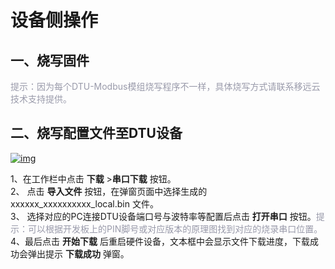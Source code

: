 # 设备侧操作

## __一、烧写固件__

<font color=#999AAA >提示：因为每个DTU-Modbus模组烧写程序不一样，具体烧写方式请联系移远云技术支持提供。</font>

## __二、烧写配置文件至DTU设备__

<a data-fancybox title="img" href="/deviceDevelop/cellular/DTU/speediness/DTU_Modbus/Example-19.png">![img](/deviceDevelop/cellular/DTU/speediness/DTU_Modbus/Example-19.png)</a>

1、在工作栏中点击 __下载__ >__串口下载__ 按钮。<br>
2、 点击 __导入文件__ 按钮，在弹窗页面中选择生成的 xxxxxx_xxxxxxxxxx_local.bin 文件。<br>
3、 选择对应的PC连接DTU设备端口号与波特率等配置后点击 __打开串口__ 按钮。<font color=#999AAA >提示：可以根据开发板上的PIN脚号或对应版本的原理图找到对应的烧录串口位置。</font><br>
4、最后点击 __开始下载__ 后重启硬件设备，文本框中会显示文件下载进度，下载成功会弹出提示 __下载成功__ 弹窗。<br>